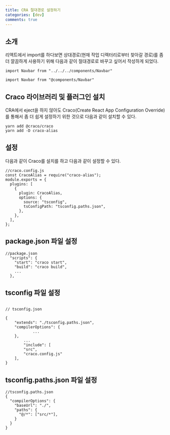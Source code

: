 ```yaml
---
title: CRA 절대경로 설정하기
categories: [dev]
comments: true
---
```


## 소개

리액트에서 import를 하다보면 상대경로(현재 작업 디렉터리로부터 찾아갈 경로)를 좀 더 깔끔하게
사용하기 위해 다음과 같이 절대경로로 바꾸고 싶어서 작성하게 되었다.

```
import Navbar from "../../../components/Navbar"
```

```
import Navbar from "@components/Navbar"
```

## Craco 라이브러리 및 플러그인 설치

CRA에서 eject을 하지 않아도 Craco(Create React App Configuration Override) 를 통해서 좀 더 쉽게 설정하기 위한 것으로
다음과 같이 설치할 수 있다.

```
yarn add @craco/craco
yarn add -D craco-alias
```

## 설정

다음과 같이 Craco를 설치를 하고 다음과 같이 설정할 수 있다.

```
//craco.config.js
const CracoAlias = require("craco-alias");
module.exports = {
  plugins: [
    {
      plugin: CracoAlias,
      options: {
        source: "tsconfig",
        tsConfigPath: "tsconfig.paths.json",
      },
    },
  ],
};
```

## package.json 파일 설정

```
//package.json
  "scripts": {
    "start": "craco start",
    "build": "craco build",
    ...
  },
```

## tsconfig 파일 설정

```

// tsconfig.json

{
	"extends": "./tsconfig.paths.json",
	"compilerOptions": {
    		...
	},
        ...
    	"include": [
		"src",
		"craco.config.js"
	],
}

```

## tsconfig.paths.json 파일 설정

```
//tsconfig.paths.json
{
  "compilerOptions": {
    "baseUrl": "./",
    "paths": {
      "@/*": ["src/*"],
    }
  }
}

```
